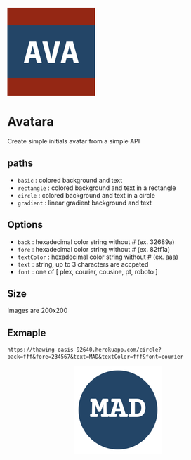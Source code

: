![](avatara.png)
# Avatara

Create simple initials avatar from a simple API

## paths
- `basic` : colored background and text
- `rectangle` : colored background and text in a rectangle
- `circle` : colored background and text in a circle
- `gradient` : linear gradient background and text

## Options
- `back` : hexadecimal color string without # (ex. 32689a)
- `fore` : hexadecimal color string without # (ex. 82ff1a)
- `textColor` : hexadecimal color string without # (ex. aaa)
- `text` : string, up to 3 characters are accpeted
- `font` : one of [ plex, courier, cousine, pt, roboto ]

## Size
Images are 200x200

## Exmaple

	https://thawing-oasis-92640.herokuapp.com/circle?back=fff&fore=234567&text=MAD&textColor=fff&font=courier

<p align="center">
<img src="example.png">
</p>